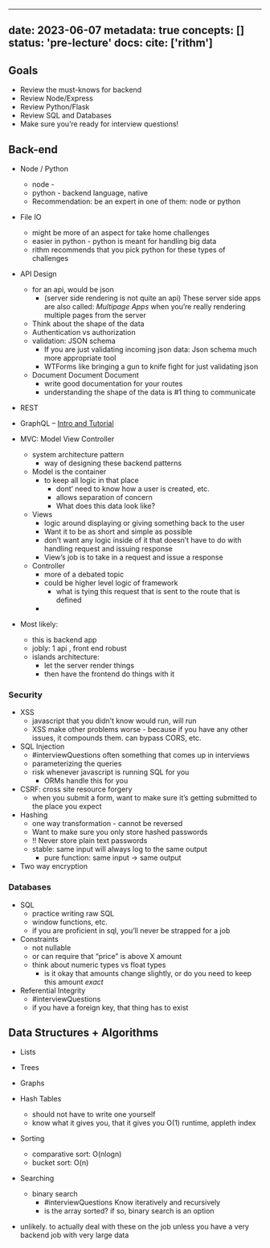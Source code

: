 
---
date: 2023-06-07
metadata: true
concepts: []
status: 'pre-lecture'
docs: 
cite: ['rithm']
---

## Goals

-   Review the must-knows for backend
-   Review Node/Express
-   Review Python/Flask
-   Review SQL and Databases
-   Make sure you’re ready for interview questions!

## Back-end

-   Node / Python
	- node - 
	- python - backend language, native 
	- Recommendation: be an expert in one of them: node or python
-   File IO
	- might be more of an aspect for take home challenges
	- easier in python - python is meant for handling big data
	- rithm recommends that you pick python for these types of challenges
-   API Design
	- for an api, would be json 
		- (server side rendering is  not quite an api) These server side apps are also called: *Multipage Apps* when you’re really rendering multiple pages from the server
	- Think about the shape of the data
	- Authentication vs authorization
	- validation: JSON schema
		- If you are just validating incoming json data: Json schema much more appropriate tool
		- WTForms like bringing a gun to knife fight for just validating json
	- Document Document Document
		- write good documentation for your routes
		- understanding the shape of the data is #1 thing to communicate
- REST
- GraphQL – [Intro and Tutorial](https://www.digitalocean.com/community/tutorials/an-introduction-to-graphql)
- MVC: Model View Controller
	- system architecture pattern
		- way of designing these backend patterns
	- Model is the container
		- to keep all logic in that place
			- dont’ need to know how a user is created, etc. 
			- allows separation of concern
			- What does this data look like? 
	- Views
		- logic around displaying or giving something back to the user
		- Want it to be as short and simple as possible
		- don’t want any logic inside of it that doesn’t have to do with handling request and issuing response
		- View’s job is to take in a request and issue a response
	- Controller
		- more of a debated topic
		- could be higher level logic of framework
			- what is tying this request that is sent to the route that is defined
		- 


- Most likely: 
	- this is backend app
	- jobly: 1 api , front end robust
	- islands architecture: 
		- let the server render things
		- then have the frontend do things with it


### Security

-   XSS
	- javascript that you didn’t know would run, will run
	- XSS make other problems worse - because if you have any other issues, it compounds them. can bypass CORS, etc. 
-   SQL Injection
	- #interviewQuestions  often something that comes up in interviews 
	- parameterizing the queries
	- risk whenever javascript is running SQL for you
		- ORMs handle this for you
-   CSRF: cross site resource forgery
	- when you submit a form, want to make sure it’s getting submitted to the place you expect
-   Hashing
	- one way transformation - cannot be reversed
	- Want to make sure you only store hashed passwords
	- !! Never store plain text passwords
	- stable: same input will always log to the same output
		- pure function: same input → same output
-   Two way encryption

### Databases

-   SQL
	- practice writing raw SQL
	- window functions, etc. 
	- if you are proficient in sql, you’ll never be strapped for a job
-   Constraints
	- not nullable
	- or can require that “price” is above X amount
	- think about numeric types vs float types
		- is it okay that amounts change slightly, or do you need to keep this amount *exact*
-   Referential Integrity
	- #interviewQuestions 
	- if you have a foreign key, that thing has to exist

## Data Structures + Algorithms

-   Lists
-   Trees
-   Graphs
-   Hash Tables
	- should not have to write one yourself
	- know what it gives you, that it gives you O(1) runtime, appleth index
-   Sorting
	- comparative sort: O(nlogn)
	- bucket sort: O(n)
-   Searching
	- binary search
		- #interviewQuestions Know iteratively and recursively
		- is the array sorted? if so, binary search is an option

- unlikely. to actually deal with these on the job unless you have a very backend job with very large data 


